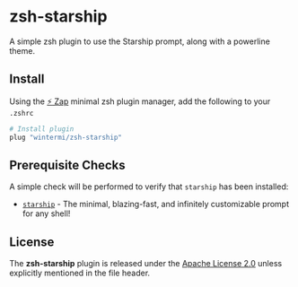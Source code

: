 # zsh-starship
A simple zsh plugin to use the Starship prompt, along with a powerline theme.

## Install
Using the [:zap: Zap](https://www.zapzsh.org/) minimal zsh plugin manager, add the following to your `.zshrc`

```sh
# Install plugin
plug "wintermi/zsh-starship"
```

## Prerequisite Checks
A simple check will be performed to verify that `starship` has been installed:

- [`starship`](https://starship.rs/) - The minimal, blazing-fast, and infinitely customizable prompt for any shell!


## License
The **zsh-starship** plugin is released under the [Apache License 2.0](https://github.com/wintermi/zsh-starship/blob/main/LICENSE) unless explicitly mentioned in the file header.
